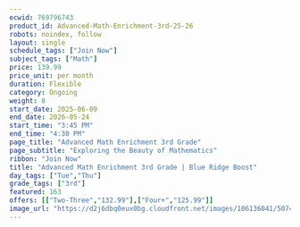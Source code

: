 ```yaml
---
ecwid: 769796743
product_id: Advanced-Math-Enrichment-3rd-25-26
robots: noindex, follow
layout: single
schedule_tags: ["Join Now"]
subject_tags: ["Math"]
price: 139.99
price_unit: per month
duration: Flexible
category: Ongoing
weight: 8
start_date: 2025-06-09
end_date: 2026-05-24
start_time: "3:45 PM"
end_time: "4:30 PM"
page_title: "Advanced Math Enrichment 3rd Grade"
page_subtitle: "Exploring the Beauty of Mathematics"
ribbon: "Join Now"
title: "Advanced Math Enrichment 3rd Grade | Blue Ridge Boost"
day_tags: ["Tue","Thu"]
grade_tags: ["3rd"]
featured: 163
offers: [["Two-Three","132.99"],["Four+","125.99"]]
image_url: "https://d2j6dbq0eux0bg.cloudfront.net/images/106136041/5074123120.png"
---
```

